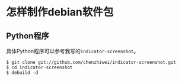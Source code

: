 # 怎样制作debian软件包

## Python程序

具体Python程序可以参考我写的`indicator-screenshot`。

```
$ git clone git://github.com/chenzhiwei/indicator-screenshot.git
$ cd indicator-screenshot
$ debuild -d
```
